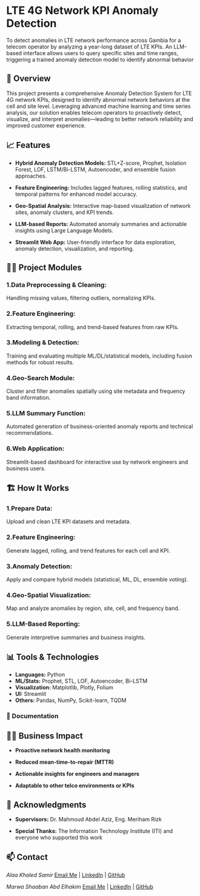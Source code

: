 # LTE 4G Network KPI Anomaly Detection
To detect anomalies in LTE network performance across Gambia for a telecom operator by analyzing a year-long dataset of LTE KPIs. An LLM-based interface allows users to query specific sites and time ranges, triggering a trained anomaly detection model to identify abnormal behavior
## 🚀 Overview
This project presents a comprehensive Anomaly Detection System for LTE 4G network KPIs, designed to identify abnormal network behaviors at the cell and site level. Leveraging advanced machine learning and time series analysis, our solution enables telecom operators to proactively detect, visualize, and interpret anomalies—leading to better network reliability and improved customer experience.

## 📈 Features
 - **Hybrid Anomaly Detection Models:**
STL+Z-score, Prophet, Isolation Forest, LOF, LSTM/Bi-LSTM, Autoencoder, and ensemble fusion approaches.

 - **Feature Engineering:**
Includes lagged features, rolling statistics, and temporal patterns for enhanced model accuracy.

 - **Geo-Spatial Analysis:**
Interactive map-based visualization of network sites, anomaly clusters, and KPI trends.

 - **LLM-based Reports:**
Automated anomaly summaries and actionable insights using Large Language Models.

- **Streamlit Web App:**
User-friendly interface for data exploration, anomaly detection, visualization, and reporting.

## 🧑‍💻 Project Modules
### 1.Data Preprocessing & Cleaning:
Handling missing values, filtering outliers, normalizing KPIs.

### 2.Feature Engineering:
Extracting temporal, rolling, and trend-based features from raw KPIs.

### 3.Modeling & Detection:
Training and evaluating multiple ML/DL/statistical models, including fusion methods for robust results.

### 4.Geo-Search Module:
Cluster and filter anomalies spatially using site metadata and frequency band information.

### 5.LLM Summary Function:
Automated generation of business-oriented anomaly reports and technical recommendations.

### 6.Web Application:
Streamlit-based dashboard for interactive use by network engineers and business users.

## 🏗️ How It Works
### 1.Prepare Data:

Upload and clean LTE KPI datasets and metadata.

### 2.Feature Engineering:

Generate lagged, rolling, and trend features for each cell and KPI.

### 3.Anomaly Detection:

Apply and compare hybrid models (statistical, ML, DL, ensemble voting).

### 4.Geo-Spatial Visualization:

Map and analyze anomalies by region, site, cell, and frequency band.

### 5.LLM-Based Reporting:

Generate interpretive summaries and business insights.

## 📊 Tools & Technologies
- **Languages:** Python
- **ML/Stats:** Prophet, STL, LOF, Autoencoder, Bi-LSTM
- **Visualization:** Matplotlib, Plotly, Folium
- **UI:** Streamlit
- **Others:** Pandas, NumPy, Scikit-learn, TQDM

### 📑 Documentation


## 👩‍💼 Business Impact
- **Proactive network health monitoring**

- **Reduced mean-time-to-repair (MTTR)**

- **Actionable insights for engineers and managers**

- **Adaptable to other telco environments or KPIs**

## 👏 Acknowledgments
- **Supervisors:**
Dr. Mahmoud Abdel Aziz, Eng. Meriham Rizk

- **Special Thanks:**
The Information Technology Institute (ITI) and everyone who supported this work

## 📫 Contact
*Alaa Khaled Samir* [Email Me](alaa.khaled18201@gmail.com) | [LinkedIn](www.linkedin.com/in/alaa-khaled18) | [GitHub](https://github.com/AlaaKhaled12345)

*Marwa Shaaban Abd Elhakim* [Email Me](marwaashaaban99@icloud.com) | [LinkedIn](https://www.linkedin.com/in/marwa-shaaban-abd-elhakim/) | [GitHub](https://github.com/Marwa-Shaaban)



